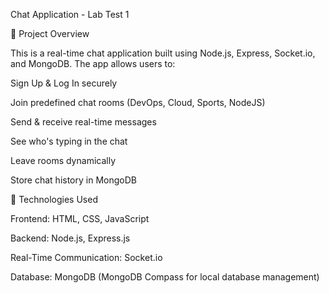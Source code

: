 Chat Application - Lab Test 1

📌 Project Overview

This is a real-time chat application built using Node.js, Express, Socket.io, and MongoDB. The app allows users to:

Sign Up & Log In securely

Join predefined chat rooms (DevOps, Cloud, Sports, NodeJS)

Send & receive real-time messages

See who's typing in the chat

Leave rooms dynamically

Store chat history in MongoDB

🚀 Technologies Used

Frontend: HTML, CSS, JavaScript

Backend: Node.js, Express.js

Real-Time Communication: Socket.io

Database: MongoDB (MongoDB Compass for local database management)
